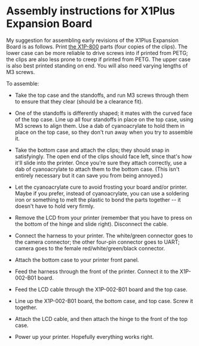 # Assembly instructions for X1Plus Expansion Board

My suggestion for assembling early revisions of the X1Plus Expansion Board
is as follows.  Print [the X1P-800](../x1p-800) parts (four copies of the
clips).  The lower case can be more reliable to drive screws into if printed
from PETG; the clips are also less prone to creep if printed from PETG.  The
upper case is also best printed standing on end.  You will also need varying
lengths of M3 screws.

To assemble:

  * Take the top case and the standoffs, and run M3 screws through them to ensure that they clear (should be a clearance fit).

  * One of the standoffs is differently shaped; it mates with the curved face of the top case.  Line up all four standoffs in place on the top case, using M3 screws to align them.  Use a dab of cyanoacrylate to hold them in place on the top case, so they don't run away when you try to assemble it.

  * Take the bottom case and attach the clips; they should snap in satisfyingly.  The open end of the clips should face left, since that's how it'll slide into the printer.  Once you're sure they attach correctly, use a dab of cyanoacrylate to attach them to the bottom case.  (This isn't entirely necessary but it can save you from being annoyed.)

  * Let the cyanoacrylate cure to avoid frosting your board and/or printer.  Maybe if you prefer, instead of cyanoacrylate, you can use a soldering iron or something to melt the plastic to bond the parts together -- it doesn't have to hold very firmly.

  * Remove the LCD from your printer (remember that you have to press on the bottom of the hinge and slide right).  Disconnect the cable.

  * Connect the harness to your printer.  The white/green connector goes to the camera connector; the other four-pin connector goes to UART; camera goes to the female red/white/green/black connector.

  * Attach the bottom case to your printer front panel.

  * Feed the harness through the front of the printer.  Connect it to the X1P-002-B01 board.

  * Feed the LCD cable through the X1P-002-B01 board and the top case.

  * Line up the X1P-002-B01 board, the bottom case, and top case.  Screw it together.

  * Attach the LCD cable, and then attach the hinge to the front of the top case.

  * Power up your printer.  Hopefully everything works right.
